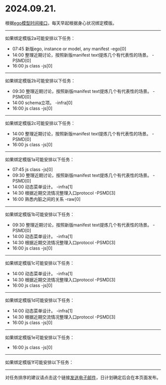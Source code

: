 # 2024.09.21.

根据[ego模型时间接口](https://gitee.com/hyg/blog/blob/master/timeflow.md)，每天早起根据身心状况绑定模版。

---
如果绑定模版2a可能安排以下任务：

- 07:45	新版ego, instance or model, any manifest -ego[0]
- 14:00	整理近期讨论，按照新版manifest text提炼几个有代表性的场景。 -PSMD[0]
- 16:00	js class -js[0]

---
如果绑定模版2b可能安排以下任务：

- 09:30	整理近期讨论，按照新版manifest text提炼几个有代表性的场景。 -PSMD[0]
- 14:00	schema立项。 -infra[0]
- 16:00	js class -js[0]

---
如果绑定模版2c可能安排以下任务：

- 14:00	整理近期讨论，按照新版manifest text提炼几个有代表性的场景。 -PSMD[0]
- 16:00	js class -js[0]

---
如果绑定模版1a可能安排以下任务：

- 07:45	js class -js[0]
- 09:30	整理近期讨论，按照新版manifest text提炼几个有代表性的场景。 -PSMD[0]
- 14:00	动态菜单设计。 -infra[1]
- 14:30	根据近期交流情况整理入口protocol -PSMD[3]
- 16:00	熟悉内脏之间的关系 -raw[0]

---
如果绑定模版1b可能安排以下任务：

- 09:30	整理近期讨论，按照新版manifest text提炼几个有代表性的场景。 -PSMD[0]
- 14:00	动态菜单设计。 -infra[1]
- 14:30	根据近期交流情况整理入口protocol -PSMD[3]
- 16:00	js class -js[0]

---
如果绑定模版1c可能安排以下任务：

- 14:00	动态菜单设计。 -infra[1]
- 14:30	根据近期交流情况整理入口protocol -PSMD[3]
- 16:00	js class -js[0]

---
如果绑定模版1d可能安排以下任务：

- 14:00	动态菜单设计。 -infra[1]
- 14:30	根据近期交流情况整理入口protocol -PSMD[3]
- 16:00	js class -js[0]

---
如果绑定模版1e可能安排以下任务：

- 16:00	js class -js[0]

---
如果绑定模版1f可能安排以下任务：


---
对任务排序的建议请点击这个链接<a href="mailto:huangyg@mars22.com?subject=关于2024.09.21.任务排序的建议&body=date: 2024.09.21.%0D%0Afile: ../../blog/release/time/d.20240921.md%0D%0A---请勿修改邮件主题及以上内容---%0D%0A">发送电子邮件</a>，日计划确定后会在本页面发布。